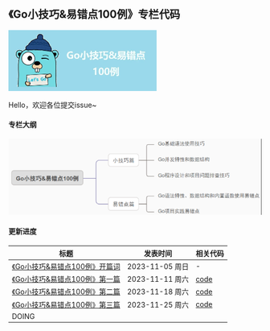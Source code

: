 ## 《Go小技巧&易错点100例》专栏代码

![image-20231112185924824](README.assets/image-20231112185924824.png)

Hello，欢迎各位提交issue~

#### 专栏大纲

![image-20231112190005980](README.assets/image-20231112190005980.png)

#### 更新进度

| 标题                                                         | 发表时间        | 相关代码 |
| ------------------------------------------------------------ | --------------- | -------- |
| [《Go小技巧&易错点100例》开篇词](https://mp.weixin.qq.com/s/p4FEiaaxXn8JDEh0AfaAfA) | 2023-11-05 周日 | -        |
| [《Go小技巧&易错点100例》第一篇](https://mp.weixin.qq.com/s/2suBNq6RFN1INarY5pTkpA)                           |  2023-11-11 周六               |  [code](https://github.com/ibarryyan/golang-tips-100/tree/master/code/code_01) |
| [《Go小技巧&易错点100例》第二篇](https://mp.weixin.qq.com/s?__biz=MzIxNDc2ODc3MA==&mid=2247485221&idx=1&sn=35ba81fd1b3d7d029e071c2f40cfb083&chksm=97a3cac8a0d443dee4cf3615017f1ff970ad4a620db0d8a8393bc2df6c228e7361995d72fea4#rd)                           |  2023-11-18 周六               |  [code](https://github.com/ibarryyan/golang-tips-100/tree/master/code/code_02) |
| [《Go小技巧&易错点100例》第三篇](https://mp.weixin.qq.com/s/2suBNq6RFN1INarY5pTkpA](https://mp.weixin.qq.com/s?__biz=MzIxNDc2ODc3MA==&mid=2247485371&idx=1&sn=c0d43c4d50cb3fd198c1617742beeaa1&chksm=97a3ca56a0d44340e46742b2378e5c6ebcb32ce2edc0b8266a7356f92989c6cd2d5418e38db4#rd)https://mp.weixin.qq.com/s?__biz=MzIxNDc2ODc3MA==&mid=2247485371&idx=1&sn=c0d43c4d50cb3fd198c1617742beeaa1&chksm=97a3ca56a0d44340e46742b2378e5c6ebcb32ce2edc0b8266a7356f92989c6cd2d5418e38db4#rd)                           |  2023-11-25 周六               |  [code](https://github.com/ibarryyan/golang-tips-100/tree/master/code/code_03) |
| DOING |                 |          |





